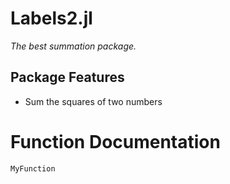 # Labels2.jl

*The best summation package.*

## Package Features
- Sum the squares of two numbers

# Function Documentation
```@docs
MyFunction
```